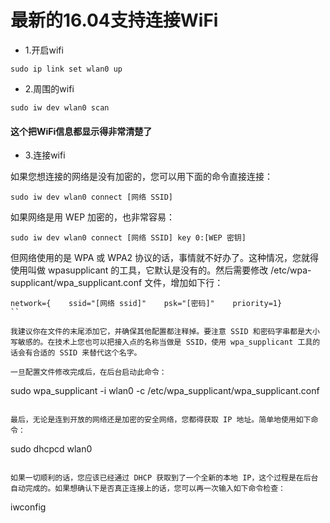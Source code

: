 # 最新的16.04支持连接WiFi

* 1.开启wifi
```
sudo ip link set wlan0 up
```

* 2.周围的wifi
```
sudo iw dev wlan0 scan
```
#### 这个把WiFi信息都显示得非常清楚了

* 3.连接wifi

如果您想连接的网络是没有加密的，您可以用下面的命令直接连接：
```
sudo iw dev wlan0 connect [网络 SSID]
```

如果网络是用 WEP 加密的，也非常容易：

```
sudo iw dev wlan0 connect [网络 SSID] key 0:[WEP 密钥]
```

但网络使用的是 WPA 或 WPA2 协议的话，事情就不好办了。这种情况，您就得使用叫做 wpasupplicant 的工具，它默认是没有的。然后需要修改 /etc/wpa-supplicant/wpa_supplicant.conf 文件，增加如下行：

```
network={    ssid="[网络 ssid]"    psk="[密码]"    priority=1}
``

我建议你在文件的末尾添加它，并确保其他配置都注释掉。要注意 SSID 和密码字串都是大小写敏感的。在技术上您也可以把接入点的名称当做是 SSID，使用 wpa_supplicant 工具的话会有合适的 SSID 来替代这个名字。

一旦配置文件修改完成后，在后台启动此命令：

```
sudo wpa_supplicant -i wlan0 -c /etc/wpa_supplicant/wpa_supplicant.conf
```

最后，无论是连到开放的网络还是加密的安全网络，您都得获取 IP 地址。简单地使用如下命令：

```
sudo dhcpcd wlan0
```

如果一切顺利的话，您应该已经通过 DHCP 获取到了一个全新的本地 IP，这个过程是在后台自动完成的。如果想确认下是否真正连接上的话，您可以再一次输入如下命令检查：

```
iwconfig
```
